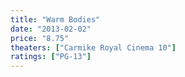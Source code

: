 ```yaml
---
title: "Warm Bodies"
date: "2013-02-02"
price: "8.75"
theaters: ["Carmike Royal Cinema 10"]
ratings: ["PG-13"]
---
```


